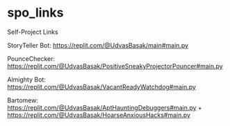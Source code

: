 # spo_links
Self-Project Links

StoryTeller Bot: https://replit.com/@UdvasBasak/main#main.py

PounceChecker: https://replit.com/@UdvasBasak/PositiveSneakyProjectorPouncer#main.py

Almighty Bot: https://replit.com/@UdvasBasak/VacantReadyWatchdog#main.py

Bartomew: https://replit.com/@UdvasBasak/AptHauntingDebuggers#main.py + https://replit.com/@UdvasBasak/HoarseAnxiousHacks#main.py
